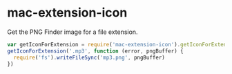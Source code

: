 # mac-extension-icon

Get the PNG Finder image for a file extension.

```javascript
var getIconForExtension = require('mac-extension-icon').getIconForExtension
getIconForExtension('.mp3', function (error, pngBuffer) {
  require('fs').writeFileSync('mp3.png', pngBuffer)
})
```
